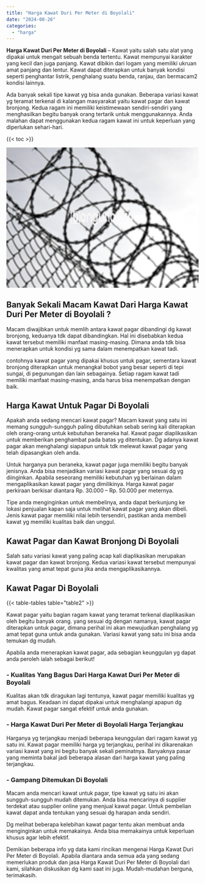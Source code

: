 ```yaml
---
title: "Harga Kawat Duri Per Meter di Boyolali"
date: "2024-08-26"
categories: 
  - "harga"
---
```


**Harga Kawat Duri Per Meter di Boyolali** – Kawat yaitu salah satu alat yang dipakai untuk mengait sebuah benda tertentu. Kawat mempunyai karakter yang kecil dan juga panjang. Kawat dibikin dari logam yang memiliki ukruan amat panjang dan lentur. Kawat dapat diterapkan untuk banyak kondisi seperti penghantar listrik, penghalang suatu benda, ranjau, dan bermacam2 kondisi lainnya.

Ada banyak sekali tipe kawat yg bisa anda gunakan. Beberapa variasi kawat yg teramat terkenal di kalangan masyarakat yaitu kawat pagar dan kawat bronjong. Kedua ragam ini memiliki keistimewaan sendiri-sendiri yang menghasilkan begitu banyak orang tertarik untuk menggunakannya. Anda malahan dapat menggunakan kedua ragam kawat ini untuk keperluan yang diperlukan sehari-hari.

{{< toc >}}

![Harga Kawat Duri Per Meter di Boyolali](/images/jual-kawat-murah39.png)

## Banyak Sekali Macam Kawat Dari Harga Kawat Duri Per Meter di Boyolali ?

Macam diwajibkan untuk memlih antara kawat pagar dibandingi dg kawat bronjong, keduanya tdk dapat dibandingkan. Hal ini disebabkan kedua kawat tersebut memiliki manfaat masing-masing. Dimana anda tdk bisa menerapkan untuk kondisi yg sama dalam menempatkan kawat tadi.

contohnya kawat pagar yang dipakai khusus untuk pagar, sementara kawat bronjong diterapkan untuk menangkal bobot yang besar seperti di tepi sungai, di pegunungan dan lain sebagainya. Setiap ragam kawat tadi memiliki manfaat masing-masing, anda harus bisa menempatkan dengan baik.

## Harga Kawat Untuk Pagar Di Boyolali

Apakah anda sedang mencari kawat pagar? Macam kawat yang satu ini memang sungguh-sungguh paling dibutuhkan sebab sering kali diterapkan oleh orang-orang untuk kebutuhan beraneka hal. Kawat pagar diaplikasikan untuk memberikan penghambat pada batas yg ditentukan. Dg adanya kawat pagar akan menghalangi siapapun untuk tdk melewat kawat pagar yang telah dipasangkan oleh anda.

Untuk harganya pun beraneka, kawat pagar juga memiliki begitu banyak jenisnya. Anda bisa menjadikan variasi kawat pagar yang sesuai dg yg diinginkan. Apabila seseorang memiliki kebutuhan yg berlainan dalam mengaplikasikan kawat pagar yang dimilikinya. Harga kawat pagar perkiraan berkisar diantara Rp. 30.000 – Rp. 50.000 per meternya.

Tipe anda menginginkan untuk membelinya, anda dapat berkunjung ke lokasi penjualan kapan saja untuk melihat kawat pagar yang akan dibeli. Jenis kawat pagar memiliki nilai lebih tersendiri, pastikan anda membeli kawat yg memiliki kualitas baik dan unggul.

## Kawat Pagar dan Kawat Bronjong Di Boyolali

Salah satu variasi kawat yang paling acap kali diaplikasikan merupakan kawat pagar dan kawat bronjong. Kedua variasi kawat tersebut mempunyai kwalitas yang amat tepat guna jika anda mengaplikasikannya.

## Kawat Pagar Di Boyolali

{{< table-tables table="table2" >}}

Kawat pagar yaitu bagian ragam kawat yang teramat terkenal diaplikasikan oleh begitu banyak orang. yang sesuai dg dengan namanya, kawat pagar diterapkan untuk pagar, dimana perihal ini akan mewujudkan penghalang yg amat tepat guna untuk anda gunakan. Variasi kawat yang satu ini bisa anda temukan dg mudah.

Apabila anda menerapkan kawat pagar, ada sebagian keunggulan yg dapat anda peroleh ialah sebagai berikut!

### \- Kualitas Yang Bagus Dari Harga Kawat Duri Per Meter di Boyolali

Kualitas akan tdk diragukan lagi tentunya, kawat pagar memiliki kualitas yg amat bagus. Keadaan ini dapat dipakai untuk menghalangi apapun dg mudah. Kawat pagar sangat efektif untuk anda gunakan.

### \- Harga Kawat Duri Per Meter di Boyolali Harga Terjangkau

Harganya yg terjangkau menjadi beberapa keunggulan dari ragam kawat yg satu ini. Kawat pagar memiliki harga yg terjangkau, perihal ini dikarenakan variasi kawat yang ini begitu banyak sekali peminatnya. Banyaknya pasar yang meminta bakal jadi beberapa alasan dari harga kawat yang paling terjangkau.

### \- Gampang Ditemukan Di Boyolali

Macam anda mencari kawat untuk pagar, tipe kawat yg satu ini akan sungguh-sungguh mudah ditemukan. Anda bisa mencarinya di supplier terdekat atau supplier online yang menjual kawat pagar. Untuk pembelian kawat dapat anda tentukan yang sesuai dg harapan anda sendiri.

Dg melihat beberapa kelebihan kawat pagar tentu akan membuat anda menginginkan untuk memakainya. Anda bisa memakainya untuk keperluan khusus agar lebih efektif.

Demikian beberapa info yg data kami rincikan mengenai Harga Kawat Duri Per Meter di Boyolali. Apabila diantara anda semua ada yang sedang memerlukan produk dan jasa Harga Kawat Duri Per Meter di Boyolali dari kami, silahkan diskusikan dg kami saat ini juga. Mudah-mudahan berguna, terimakasih.
